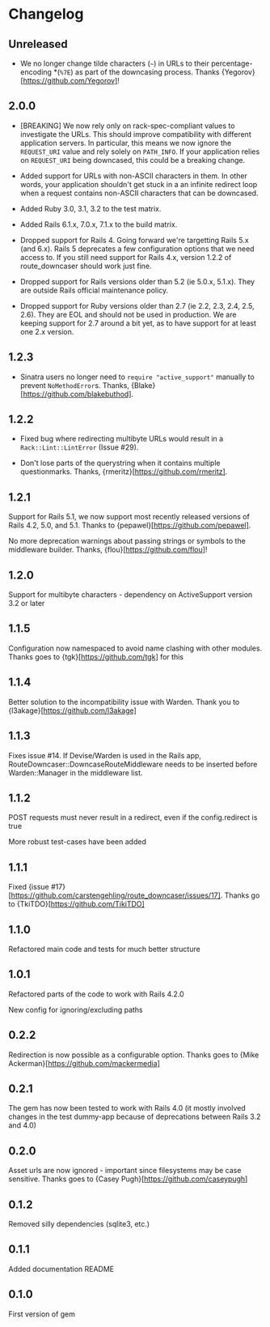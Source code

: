 # Changelog

## Unreleased

* We no longer change tilde characters (`~`) in URLs to their percentage-encoding *(`%7E`) as part of the downcasing process. Thanks {Yegorov}[https://github.com/Yegorov]!

## 2.0.0

* [BREAKING] We now rely only on rack-spec-compliant values to investigate the URLs. This should improve compatibility with different application servers. In particular, this means we now ignore the `REQUEST_URI` value and rely solely on `PATH_INFO`. If your application relies on `REQUEST_URI` being downcased, this could be a breaking change.

* Added support for URLs with non-ASCII characters in them. In other words, your application shouldn't get stuck in a an infinite redirect loop when a request contains non-ASCII characters that can be downcased.

* Added Ruby 3.0, 3.1, 3.2 to the test matrix.

* Added Rails 6.1.x, 7.0.x, 7.1.x to the build matrix.

* Dropped support for Rails 4. Going forward we're targetting Rails 5.x (and 6.x). Rails 5 deprecates a few configuration options that we need access to. If you still need support for Rails 4.x, version 1.2.2 of route_downcaser should work just fine.

* Dropped support for Rails versions older than 5.2 (ie 5.0.x, 5.1.x). They are outside Rails official maintenance policy.

* Dropped support for Ruby versions older than 2.7 (ie 2.2, 2.3, 2.4, 2.5, 2.6). They are EOL and should not be used in production. We are keeping support for 2.7 around a bit yet, as to have support for at least one 2.x version.

## 1.2.3

* Sinatra users no longer need to `require "active_support"` manually to prevent `NoMethodError`s. Thanks, {Blake}[https://github.com/blakebuthod].

## 1.2.2

* Fixed bug where redirecting multibyte URLs would result in a `Rack::Lint::LintError` (Issue #29).

* Don't lose parts of the querystring when it contains multiple questionmarks. Thanks, {rmeritz}[https://github.com/rmeritz].

## 1.2.1

Support for Rails 5.1, we now support most recently released versions of Rails 4.2, 5.0, and 5.1. Thanks to {pepawel}[https://github.com/pepawel].

No more deprecation warnings about passing strings or symbols to the middleware builder. Thanks, {flou}[https://github.com/flou]!

## 1.2.0

Support for multibyte characters - dependency on ActiveSupport version 3.2 or later

## 1.1.5

Configuration now namespaced to avoid name clashing with other modules. Thanks goes to {tgk}[https://github.com/tgk] for this

## 1.1.4

Better solution to the incompatibility issue with Warden. Thank you to {l3akage}[https://github.com/l3akage]

## 1.1.3

Fixes issue #14. If Devise/Warden is used in the Rails app, RouteDowncaser::DowncaseRouteMiddleware needs to be inserted before Warden::Manager in the middleware list.

## 1.1.2

POST requests must never result in a redirect, even if the config.redirect is true

More robust test-cases have been added

## 1.1.1

Fixed {issue #17}[https://github.com/carstengehling/route_downcaser/issues/17]. Thanks go to {TkiTDO}[https://github.com/TikiTDO]

## 1.1.0

Refactored main code and tests for much better structure

## 1.0.1

Refactored parts of the code to work with Rails 4.2.0

New config for ignoring/excluding paths

## 0.2.2

Redirection is now possible as a configurable option. Thanks goes to {Mike Ackerman}[https://github.com/mackermedia]

## 0.2.1

The gem has now been tested to work with Rails 4.0 (it mostly involved changes in the test dummy-app because of deprecations between Rails 3.2 and 4.0)

## 0.2.0

Asset urls are now ignored - important since filesystems may be case sensitive. Thanks goes to {Casey Pugh}[https://github.com/caseypugh]

## 0.1.2

Removed silly dependencies (sqlite3, etc.)

## 0.1.1

Added documentation README

## 0.1.0

First version of gem
